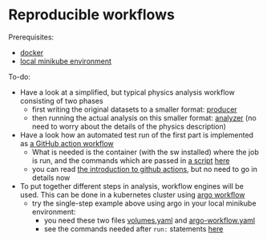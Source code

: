 # Reproducible workflows

Prerequisites:
- [docker](../computing/more/docker.md)
- [local minikube environment](../computing/more/kubernetes.md)

To-do:
- Have a look at a simplified, but typical physics analysis workflow consisting of two phases
   - first writing the original datasets to a smaller format: [producer](http://opendata.cern.ch/record/12340) 
   - then running the actual analysis on this smaller format: [analyzer](http://opendata.cern.ch/record/12350) (no need to worry about the details of the physics description)
- Have a look how an automated test run of the first part is implemented as [a GitHub action workflow](https://github.com/cms-opendata-analyses/AOD2NanoAODOutreachTool/blob/master/.github/workflows/main.yml) 
  - What is needed is the container (with the sw installed) where the job is run, and the commands which are passed in [a script](https://github.com/cms-opendata-analyses/AOD2NanoAODOutreachTool/blob/master/commands.sh) [here](https://github.com/cms-opendata-analyses/AOD2NanoAODOutreachTool/blob/master/.github/workflows/main.yml#L20)
  - you can read  [the introduction to github actions](https://docs.github.com/en/actions/learn-github-actions/introduction-to-github-actions), but no need to go in details now
- To put together different steps in analysis, workflow engines will be used. This can be done in a kubernetes cluster using [argo workflow](https://argoproj.github.io/projects/argo/)
  - try the single-step example above using argo in your local minikube environment: 
    - you need these two files [volumes.yaml](https://github.com/cms-opendata-analyses/AOD2NanoAODOutreachTool/blob/master/volumes.yaml) and [argo-workflow.yaml](https://github.com/cms-opendata-analyses/AOD2NanoAODOutreachTool/blob/master/argo-workflow.yaml)
    - see the commands needed after `run:` statements [here](https://github.com/cms-opendata-analyses/AOD2NanoAODOutreachTool/blob/master/.github/workflows/main_argo.yml)
  